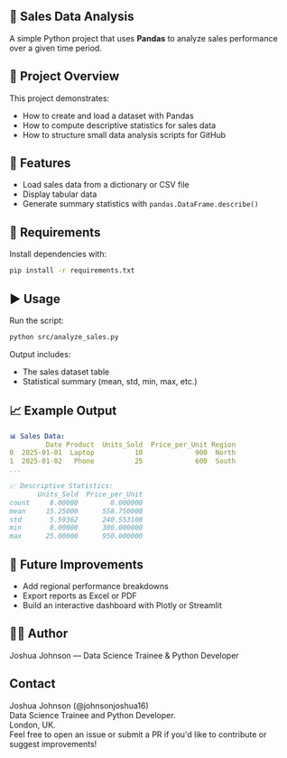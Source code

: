 ## 🛒 Sales Data Analysis

A simple Python project that uses **Pandas** to analyze sales performance over a given time period.

## 📂 Project Overview
This project demonstrates:
- How to create and load a dataset with Pandas
- How to compute descriptive statistics for sales data
- How to structure small data analysis scripts for GitHub

## 🚀 Features
- Load sales data from a dictionary or CSV file
- Display tabular data
- Generate summary statistics with `pandas.DataFrame.describe()`

## 🧰 Requirements
Install dependencies with:
```bash
pip install -r requirements.txt
```

## ▶️ Usage
Run the script:
```bash
python src/analyze_sales.py
```
Output includes:
- The sales dataset table
- Statistical summary (mean, std, min, max, etc.)

## 📈 Example Output
```yaml
📊 Sales Data:
         Date Product  Units_Sold  Price_per_Unit Region
0  2025-01-01  Laptop          10             900  North
1  2025-01-02   Phone          25             600  South
...

📈 Descriptive Statistics:
       Units_Sold  Price_per_Unit
count     8.00000        8.000000
mean     15.25000      558.750000
std       5.59362      240.553108
min       8.00000      300.000000
max      25.00000      950.000000
```

## 🧩 Future Improvements

- Add regional performance breakdowns
- Export reports as Excel or PDF
- Build an interactive dashboard with Plotly or Streamlit

## 🧑‍💻 Author
Joshua Johnson — Data Science Trainee & Python Developer


## Contact
Joshua Johnson (@johnsonjoshua16) <br>
Data Science Trainee and Python Developer. <br>
London, UK. <br>
Feel free to open an issue or submit a PR if you'd like to contribute or suggest improvements!
